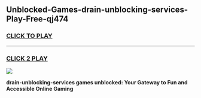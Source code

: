 
## Unblocked-Games-drain-unblocking-services-Play-Free-qj474
<h3>
<a href="https://premium76.site?title=drain-unblocking-services&ref=23A">CLICK TO PLAY</a></h3>
<hr>

<h3>
<a href="https://premium76.site?title=drain-unblocking-services&ref=23A">CLICK 2 PLAY</a>
  
</h3>

<a href="https://premium76.site?title=drain-unblocking-services&ref=23A"><img src="https://clearcache.store/games.png"></a>


**drain-unblocking-services games unblocked: Your Gateway to Fun and Accessible Online Gaming**

